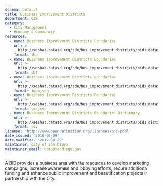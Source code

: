 ```yaml
---
schema: default
title: Business Improvement Districts
department: GIS
category:
  - City Management
  - Economy & Community
resources:
  - name: Business Improvement Districts Boundaries
    url: >-
      http://seshat.datasd.org/sde/bus_improvement_districts/bids_datasd.zip
    format: shp
  - name: Business Improvement Districts Boundaries
    url: >-
      http://seshat.datasd.org/sde/bus_improvement_districts/bids_datasd.pbf
    format: pbf
  - name: Business Improvement Districts Boundaries
    url: >-
      http://seshat.datasd.org/sde/bus_improvement_districts/bids_datasd.topojson
    format: topojson
  - name: Business Improvement Districts Boundaries
    url: >-
      http://seshat.datasd.org/sde/bus_improvement_districts/bids_datasd.geojson
    format: geojson
  - name: Business Improvement Districts Boundaries Dictionary
    url: >-
      http://seshat.datasd.org/sde/bus_improvement_districts/bids_dictionary_datasd.csv
    format: csv
license: 'http://www.opendefinition.org/licenses/odc-pddl'
date_issued: '2016-05-09'
date_modified: '2017-08-29'
maintainer: City of San Diego
maintainer_email: data@sandiego.gov
---
```

A BID provides a business area with the resources to develop marketing
campaigns, increase awareness and lobbying efforts, secure additional funding
and enhance public improvement and beautification projects in partnership with
the City.
